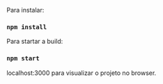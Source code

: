 Para instalar:

### `npm install`

Para startar a build:

### `npm start`

localhost:3000 para visualizar o projeto no browser.
